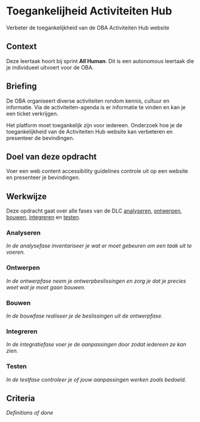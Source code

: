 # Toegankelijheid Activiteiten Hub

Verbeter de toegankelijkheid van de OBA Activiteiten Hub website

## Context

Deze leertaak hoort bij sprint **All Human**. Dit is een autonomous leertaak die je individueel uitvoert voor de OBA.


## Briefing
De OBA organiseert diverse activiteiten rondom kennis, cultuur en informatie. Via de activiteiten-agenda is er informatie te vinden en kan je een ticket verkrijgen.

Het platform moet toegankelijk zijn voor iedereen. Onderzoek hoe je de toegankelijkheid van de Activiteiten Hub website kan verbeteren en presenteer de bevindingen. 

## Doel van deze opdracht

Voer een web content accessibility guidelines controle uit op een website en presenteer je bevindingen.

## Werkwijze
Deze opdracht gaat over alle fases van de DLC [analyseren](#analyseren), [ontwerpen](#ontwerpen), [bouwen](#bouwen), [integreren](#integreren) en [testen](#testen).

### Analyseren
*In de analysefase inventariseer je wat er moet gebeuren om een taak uit te voeren.*

### Ontwerpen
*In de ontwerpfase neem je ontwerpbeslissingen en zorg je dat je precies weet wat je moet gaan bouwen.*

### Bouwen
*In de bouwfase realiseer je de beslissingen uit de ontwerpfase.*

### Integreren
*In de integratiefase voer je de aanpassingen door zodat iedereen ze kan zien.*

### Testen
*In de testfase controleer je of jouw aanpassingen werken zoals bedoeld.*

## Criteria
*Definitions of done*

